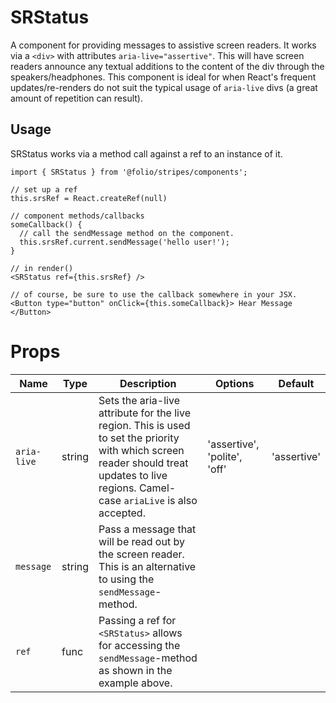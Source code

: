 # SRStatus
A component for providing messages to assistive screen readers.
It works via a `<div>` with attributes `aria-live="assertive"`. This will have screen readers announce any textual additions to the content of the div through the speakers/headphones.
This component is ideal for when React's frequent updates/re-renders do not suit the typical usage of `aria-live` divs (a great amount of repetition can result).

## Usage
SRStatus works via a method call against a ref to an instance of it.

```
import { SRStatus } from '@folio/stripes/components';

// set up a ref
this.srsRef = React.createRef(null)

// component methods/callbacks
someCallback() {
  // call the sendMessage method on the component.
  this.srsRef.current.sendMessage('hello user!');
}

// in render()
<SRStatus ref={this.srsRef} />

// of course, be sure to use the callback somewhere in your JSX.
<Button type="button" onClick={this.someCallback}> Hear Message </Button>

```

# Props
Name | Type | Description | Options | Default
-- | -- | -- | -- | --
`aria-live` | string | Sets the aria-live attribute for the live region. This is used to set the priority with which screen reader should treat updates to live regions. Camel-case `ariaLive` is also accepted.| 'assertive', 'polite', 'off' | 'assertive'
`message` | string | Pass a message that will be read out by the screen reader. This is an alternative to using the `sendMessage`-method. | |
`ref` | func | Passing a ref for `<SRStatus>` allows for accessing the `sendMessage`-method as shown in the example above. | |
